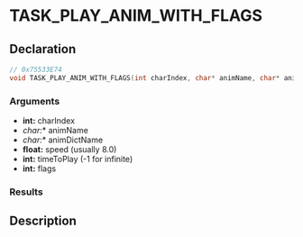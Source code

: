 # TASK_PLAY_ANIM_WITH_FLAGS

## Declaration
```cpp
// 0x75533E74
void TASK_PLAY_ANIM_WITH_FLAGS(int charIndex, char* animName, char* animDictName, float speed, int timeToPlay, int flags);
```

### Arguments
- **int:** charIndex
- **char*:** animName
- **char*:** animDictName
- **float:** speed (usually 8.0)
- **int:** timeToPlay (-1 for infinite)
- **int:** flags

### Results

## Description

